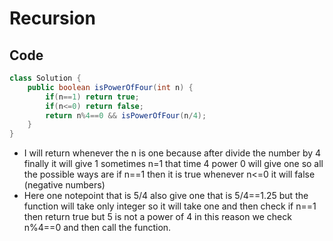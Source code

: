 # Recursion
## Code
```Java
class Solution {
    public boolean isPowerOfFour(int n) {
        if(n==1) return true;
        if(n<=0) return false;
        return n%4==0 && isPowerOfFour(n/4);
    }
}
```
- I will return whenever the n is one because after divide the number by 4 finally it will give 1 sometimes n=1 that time 4 power 0 will give one so
all the possible ways are if n==1 then it is true whenever n<=0 it will false (negative numbers)
- Here one notepoint that is 5/4 also give one that is 5/4==1.25 but the function will take only integer so it will take one and then check if n==1
then return true but 5 is not a power of 4 in this reason we check n%4==0 and then call the function.

